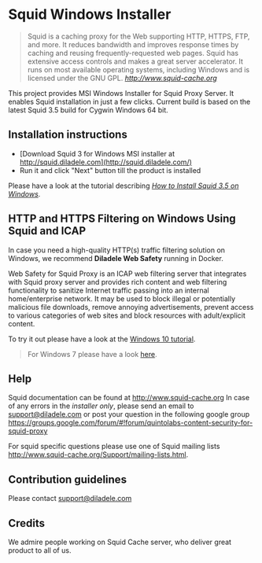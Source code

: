 Squid Windows Installer
==============

> Squid is a caching proxy for the Web supporting HTTP, HTTPS, FTP, and more. It reduces bandwidth and improves response times by caching and reusing frequently-requested web pages. Squid has extensive access controls and makes a great server accelerator. It runs on most available operating systems, including Windows and is licensed under the GNU GPL.
> <cite> <http://www.squid-cache.org>

This project provides MSI Windows Installer for Squid Proxy Server. It enables Squid installation in just a few clicks. Current build is based on the latest Squid 3.5 build for Cygwin Windows 64 bit.

**Installation instructions**
-----------------------------
* [Download Squid 3 for Windows MSI installer at http://squid.diladele.com](http://squid.diladele.com/) 
* Run it and click "Next" button till the product is installed

Please have a look at the tutorial describing [*How to Install Squid 3.5 on Windows*](https://docs.diladele.com/howtos/installing_squid_windows/index.html).

**HTTP and HTTPS Filtering on Windows Using Squid and ICAP**
-----------------------------
In case you need a high-quality HTTP(s) traffic filtering solution on Windows, we recommend **Diladele Web Safety** running in Docker. 

Web Safety for Squid Proxy is an ICAP web filtering server that integrates with Squid proxy server and provides rich content and web filtering functionality to sanitize Internet traffic passing into an internal home/enterprise network. It may be used to block illegal or potentially malicious file downloads, remove annoying advertisements, prevent access to various categories of web sites and block resources with adult/explicit content.

To try it out please have a look at the [Windows 10 tutorial](https://docs.diladele.com/docker/docker_windows_10/index.html). 
> For Windows 7 please have a look [here](https://docs.diladele.com/docker/docker_windows). 

**Help**
--------

Squid documentation can be found at http://www.squid-cache.org
In case of any errors in the *installer only*, please send an email to support@diladele.com or post your question in the following google group https://groups.google.com/forum/#!forum/quintolabs-content-security-for-squid-proxy

For squid specific questions please use one of Squid mailing lists http://www.squid-cache.org/Support/mailing-lists.html.

**Contribution guidelines**
---------------------------
Please contact support@diladele.com

**Credits**
-----------
We admire people working on Squid Cache server, who deliver great product to all of us.
